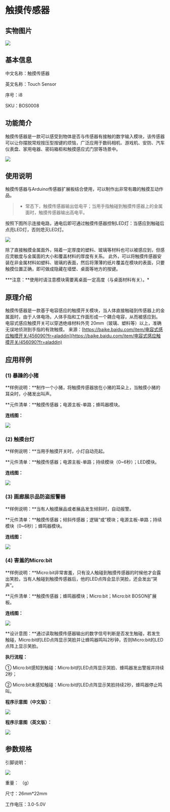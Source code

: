 # 触摸传感器

## 实物图片

![](.gitbook/assets/boson-chu-mo-chuan-gan-qi-shi-wu-tu-pian.jpg)

## 基本信息

中文名称：触摸传感器

英文名称：Touch Sensor

序号：i8

SKU：BOS0008

## 功能简介

触摸传感器是一款可以感受到物体是否与传感器有接触的数字输入模块，该传感器可以让你摆脱常规按压型按键的烦恼，广泛应用于数码相机、游戏机、安防、汽车仪表盘、家用电器、密码箱柜和触摸感应式门禁等场景中。

![](.gitbook/assets/boson-chu-mo-chuan-gan-qi-mo-kuai-jian-jie.png)

## 使用说明

触摸传感器与Arduino传感器扩展板结合使用，可以制作出非常有趣的触摸互动作品。

> * 常态下，触摸传感器输出低电平；当用手指触碰到触摸传感器上的金属面时，触摸传感器输出高电平。

按照下图所示连接电路，通电后即可通过触摸传感器控制LED灯：当感应到触碰后点亮LED灯，否则熄灭LED灯。

![](.gitbook/assets/boson-chu-mo-chuan-gan-qi-shi-yong-shuo-ming.png)

除了直接触摸金属面外，隔着一定厚度的塑料、玻璃等材料也可以被感应到，但感应灵敏度与金属面的大小和覆盖材料的厚度有关系。 此外，可以将触摸传感器安装在非金属材料如塑料、玻璃的表面，然后将薄薄的纸片覆盖在模块的表面，只要触摸位置正确，即可做成隐藏在墙壁、桌面等地方的按键。

**\*注意：**使用时请注意模块需要离桌面一定高度（与桌面材料有关）。\*

## 原理介绍

触摸传感器是一款基于电容感应的触摸开关模块，当人体直接触碰到传感器上的金属面时，由于人体电场，人体手指和工作面形成一个耦合电容，从而被感应到。 电容式感应触摸开关可以穿透绝缘材料外壳 20mm（玻璃、塑料等）以上，准确无误地侦测到手指的有效触摸。 来源：[https://baike.baidu.com/item/电容式感应触摸开关/456090?fr=aladdin](https://baike.baidu.com/item/电容式感应触摸开关/456090?fr=aladdin)

## 应用样例

### \(1\) 暴躁的小猪

**样例说明：**制作一个小猪，将触摸传感器放在小猪的耳朵上，当触摸小猪的耳朵时，小猪发出叫声。

**元件清单：**触摸传感器；电源主板-单路；蜂鸣器模块。

**连线图：**

![](.gitbook/assets/boson-chu-mo-chuan-gan-qi-ying-yong-yang-li-1-lian-xian-tu.png)

### \(2\) 触摸台灯

**样例说明：**当用手触摸开关时，小灯自动亮起。

**元件清单：**触摸传感器；电源主板-单路；持续模块（0~6秒）；LED模块。

**连线图：**

![](.gitbook/assets/boson-chu-mo-chuan-gan-qi-ying-yong-yang-li-2-lian-xian-tu.png)

### \(3\) 画廊展示品防盗报警器

**样例说明：**当有人触摸展品或者展品发生倾斜时，自动报警。

**元件清单：**触摸传感器；倾斜传感器；逻辑“或”模块；电源主板-单路；持续模块（0~6秒）；蜂鸣器模块。

**连线图：**

![](.gitbook/assets/boson-chu-mo-chuan-gan-qi-ying-yong-yang-li-3-lian-xian-tu.png)

### \(4\) 害羞的Micro:bit

**样例说明：**Micro:bit非常害羞，只有没人触碰到触摸传感器的时候他才会露出笑脸，当有人触碰到触摸传感器后，他的LED点阵会显示哭脸，还会发出“哭声”。

**元件清单：**触摸传感器；蜂鸣器模块；Micro:bit；Micro:bit BOSON扩展板。

**连线图：**

![](.gitbook/assets/boson-chu-mo-chuan-gan-qi-ying-yong-yang-li-4-lian-xian-tu.png)

**设计意图：**通过读取触摸传感器输出的数字信号判断是否发生触碰，若发生触碰，Micro:bit的LED点阵显示哭脸并让蜂鸣器鸣叫2秒钟，否则Micro:bit的LED点阵上显示笑脸。

**执行流程：**

① Micro:bit感知到触碰：Micro:bit的LED点阵显示哭脸、蜂鸣器发出警报并持续2秒；

② Micro:bit未感知触碰：Micro:bit的LED点阵显示笑脸持续2秒，蜂鸣器停止鸣叫。

**程序示意图（中文版）：**

![](.gitbook/assets/boson-chu-mo-chuan-gan-qi-ying-yong-yang-li-4-cheng-xu-shi-yi-tu-zhong-wen-ban.png)

**程序示意图（英文版）：**

![](.gitbook/assets/boson-chu-mo-chuan-gan-qi-ying-yong-yang-li-4-cheng-xu-shi-yi-tu-ying-wen-ban.png)

## 参数规格

引脚说明：

![](.gitbook/assets/boson-chu-mo-chuan-gan-qi-yin-jiao-shuo-ming.png)

重量： （g）

尺寸：26mm\*22mm

工作电压：3.0-5.0V

